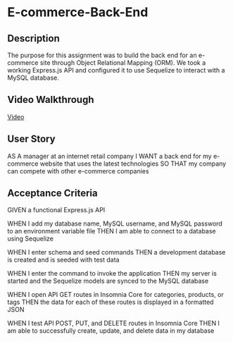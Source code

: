 # E-commerce-Back-End

## Description
The purpose for this assignment was to build the back end for an e-commerce site through Object Relational Mapping (ORM). We took a working Express.js API and configured it to use Sequelize to interact with a MySQL database.

## Video Walkthrough
[Video](https://app.castify.com/view/1e4cdc1c-a917-4a71-884b-135e65b568ab)

## User Story
AS A manager at an internet retail company
I WANT a back end for my e-commerce website that uses the latest technologies
SO THAT my company can compete with other e-commerce companies

## Acceptance Criteria
GIVEN a functional Express.js API

WHEN I add my database name, MySQL username, and MySQL password to an environment variable file
THEN I am able to connect to a database using Sequelize

WHEN I enter schema and seed commands
THEN a development database is created and is seeded with test data

WHEN I enter the command to invoke the application
THEN my server is started and the Sequelize models are synced to the MySQL database

WHEN I open API GET routes in Insomnia Core for categories, products, or tags
THEN the data for each of these routes is displayed in a formatted JSON

WHEN I test API POST, PUT, and DELETE routes in Insomnia Core
THEN I am able to successfully create, update, and delete data in my database
